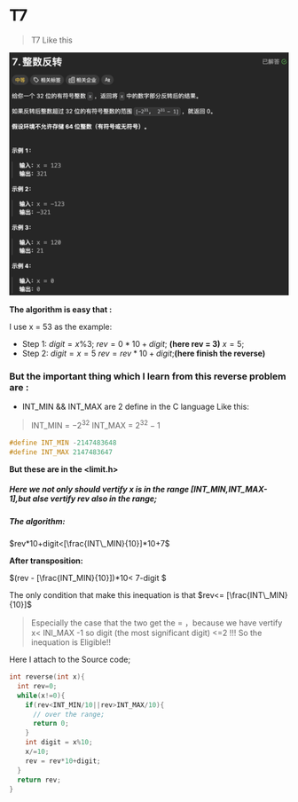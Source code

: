 # T7
> T7 Like this

![P1](img/T7.jpg)

<b>The algorithm is easy that :</b>

I use x = 53 as the example:

* Step 1:
    $digit = x\%3;$
    $rev = 0*10 + digit;$ <b>(here rev = 3)</b>
    $x=5;$
* Step 2:
    $digit = x = 5$
    $rev = rev *10 +digit;$<b>(here finish the reverse)</b>

### But the important thing which I learn from this reverse problem are :
* INT_MIN && INT_MAX are 2 define in the C language  Like this:
> INT_MIN = $-2^{32}$ INT_MAX = $2^{32}-1$ 
```C
#define INT_MIN -2147483648
#define INT_MAX 2147483647
``` 
<b>But these are in the  <limit.h> </b>

##### Here we not only should vertify x is in the range [INT\_MIN,INT\_MAX-1],but alse vertify rev also in the range;

##### The algorithm:
$rev*10+digit<[\frac{INT\_MIN}{10}]*10+7$ 

<b>After transposition:</b>

$(rev - [\frac{INT\_MIN}{10}])*10< 7-digit $ 

The only condition that make this inequation  is that $rev<= [\frac{INT\_MIN}{10}]$
> Especially the case that the two get the = ，because we have vertify x< INI_MAX -1 so digit (the most significant digit) <=2 !!! So the inequation is Eligible!!

Here I attach to the Source code;
```C
int reverse(int x){
  int rev=0;
  while(x!=0){
    if(rev<INT_MIN/10||rev>INT_MAX/10){
      // over the range;
      return 0;
    }
    int digit = x%10;
    x/=10;
    rev = rev*10+digit;
  }
  return rev;
}
```